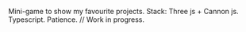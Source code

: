 Mini-game to show my favourite projects. 
Stack:
Three js + Cannon js.
Typescript.
Patience.
//
Work in progress.
